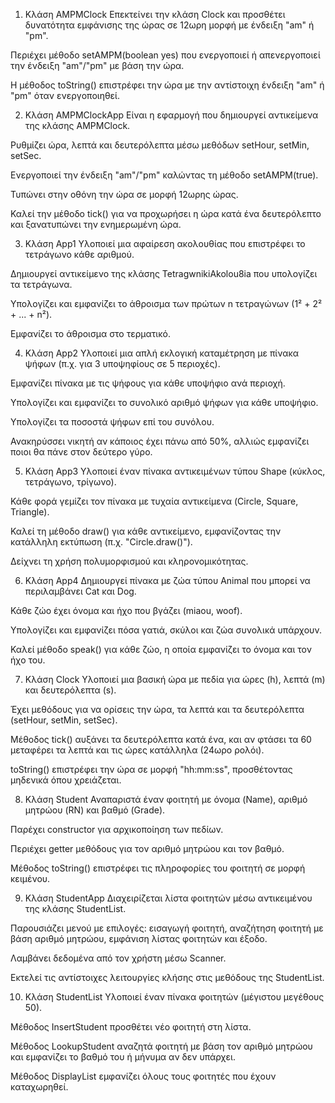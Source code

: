1. Κλάση AMPMClock
Επεκτείνει την κλάση Clock και προσθέτει δυνατότητα εμφάνισης της ώρας σε 12ωρη μορφή με ένδειξη "am" ή "pm".

Περιέχει μέθοδο setAMPM(boolean yes) που ενεργοποιεί ή απενεργοποιεί την ένδειξη "am"/"pm" με βάση την ώρα.

Η μέθοδος toString() επιστρέφει την ώρα με την αντίστοιχη ένδειξη "am" ή "pm" όταν ενεργοποιηθεί.

2. Κλάση AMPMClockApp
Είναι η εφαρμογή που δημιουργεί αντικείμενα της κλάσης AMPMClock.

Ρυθμίζει ώρα, λεπτά και δευτερόλεπτα μέσω μεθόδων setHour, setMin, setSec.

Ενεργοποιεί την ένδειξη "am"/"pm" καλώντας τη μέθοδο setAMPM(true).

Τυπώνει στην οθόνη την ώρα σε μορφή 12ωρης ώρας.

Καλεί την μέθοδο tick() για να προχωρήσει η ώρα κατά ένα δευτερόλεπτο και ξανατυπώνει την ενημερωμένη ώρα.

3. Κλάση App1
Υλοποιεί μια αφαίρεση ακολουθίας που επιστρέφει το τετράγωνο κάθε αριθμού.

Δημιουργεί αντικείμενο της κλάσης TetragwnikiAkolou8ia που υπολογίζει τα τετράγωνα.

Υπολογίζει και εμφανίζει το άθροισμα των πρώτων n τετραγώνων (1² + 2² + ... + n²).

Εμφανίζει το άθροισμα στο τερματικό.

4. Κλάση App2
Υλοποιεί μια απλή εκλογική καταμέτρηση με πίνακα ψήφων (π.χ. για 3 υποψηφίους σε 5 περιοχές).

Εμφανίζει πίνακα με τις ψήφους για κάθε υποψήφιο ανά περιοχή.

Υπολογίζει και εμφανίζει το συνολικό αριθμό ψήφων για κάθε υποψήφιο.

Υπολογίζει τα ποσοστά ψήφων επί του συνόλου.

Ανακηρύσσει νικητή αν κάποιος έχει πάνω από 50%, αλλιώς εμφανίζει ποιοι θα πάνε στον δεύτερο γύρο.

5. Κλάση App3
Υλοποιεί έναν πίνακα αντικειμένων τύπου Shape (κύκλος, τετράγωνο, τρίγωνο).

Κάθε φορά γεμίζει τον πίνακα με τυχαία αντικείμενα (Circle, Square, Triangle).

Καλεί τη μέθοδο draw() για κάθε αντικείμενο, εμφανίζοντας την κατάλληλη εκτύπωση (π.χ. "Circle.draw()").

Δείχνει τη χρήση πολυμορφισμού και κληρονομικότητας.

6. Κλάση App4
Δημιουργεί πίνακα με ζώα τύπου Animal που μπορεί να περιλαμβάνει Cat και Dog.

Κάθε ζώο έχει όνομα και ήχο που βγάζει (miaou, woof).

Υπολογίζει και εμφανίζει πόσα γατιά, σκύλοι και ζώα συνολικά υπάρχουν.

Καλεί μέθοδο speak() για κάθε ζώο, η οποία εμφανίζει το όνομα και τον ήχο του.

7. Κλάση Clock
Υλοποιεί μια βασική ώρα με πεδία για ώρες (h), λεπτά (m) και δευτερόλεπτα (s).

Έχει μεθόδους για να ορίσεις την ώρα, τα λεπτά και τα δευτερόλεπτα (setHour, setMin, setSec).

Μέθοδος tick() αυξάνει τα δευτερόλεπτα κατά ένα, και αν φτάσει τα 60 μεταφέρει τα λεπτά και τις ώρες κατάλληλα (24ωρο ρολόι).

toString() επιστρέφει την ώρα σε μορφή "hh:mm:ss", προσθέτοντας μηδενικά όπου χρειάζεται.

8. Κλάση Student
Αναπαριστά έναν φοιτητή με όνομα (Name), αριθμό μητρώου (RN) και βαθμό (Grade).

Παρέχει constructor για αρχικοποίηση των πεδίων.

Περιέχει getter μεθόδους για τον αριθμό μητρώου και τον βαθμό.

Μέθοδος toString() επιστρέφει τις πληροφορίες του φοιτητή σε μορφή κειμένου.

9. Κλάση StudentApp
Διαχειρίζεται λίστα φοιτητών μέσω αντικειμένου της κλάσης StudentList.

Παρουσιάζει μενού με επιλογές: εισαγωγή φοιτητή, αναζήτηση φοιτητή με βάση αριθμό μητρώου, εμφάνιση λίστας φοιτητών και έξοδο.

Λαμβάνει δεδομένα από τον χρήστη μέσω Scanner.

Εκτελεί τις αντίστοιχες λειτουργίες κλήσης στις μεθόδους της StudentList.

10. Κλάση StudentList
Υλοποιεί έναν πίνακα φοιτητών (μέγιστου μεγέθους 50).

Μέθοδος InsertStudent προσθέτει νέο φοιτητή στη λίστα.

Μέθοδος LookupStudent αναζητά φοιτητή με βάση τον αριθμό μητρώου και εμφανίζει το βαθμό του ή μήνυμα αν δεν υπάρχει.

Μέθοδος DisplayList εμφανίζει όλους τους φοιτητές που έχουν καταχωρηθεί.
